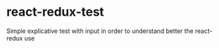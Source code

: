 # react-redux-test
Simple explicative test with input in order to understand better the react-redux use
